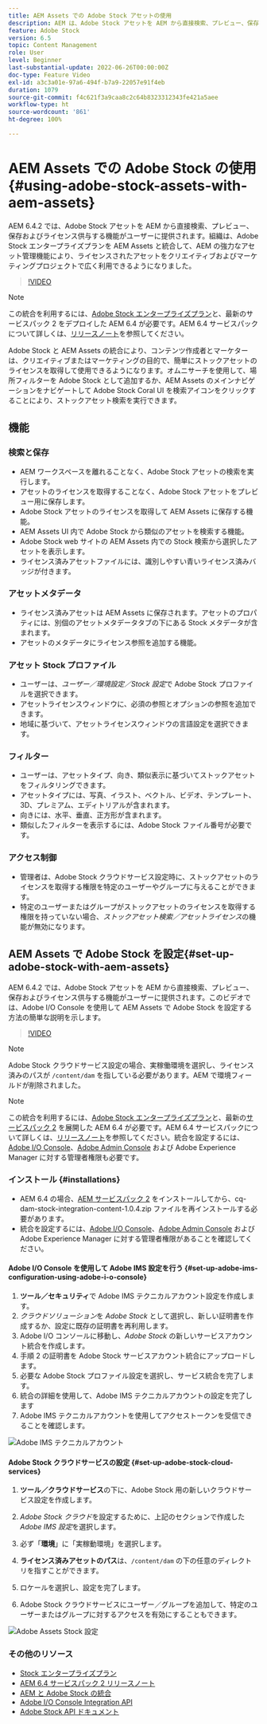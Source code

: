 ```yaml
---
title: AEM Assets での Adobe Stock アセットの使用
description: AEM は、Adobe Stock アセットを AEM から直接検索、プレビュー、保存およびライセンス供与する機能をユーザーに提供します。組織は、Adobe Stock エンタープライズプランを AEM Assets と統合して、AEM の強力なアセット管理機能により、ライセンスされたアセットをクリエイティブおよびマーケティングプロジェクトで広く利用できるようになりました。
feature: Adobe Stock
version: 6.5
topic: Content Management
role: User
level: Beginner
last-substantial-update: 2022-06-26T00:00:00Z
doc-type: Feature Video
exl-id: a3c3a01e-97a6-494f-b7a9-22057e91f4eb
duration: 1079
source-git-commit: f4c621f3a9caa8c2c64b8323312343fe421a5aee
workflow-type: ht
source-wordcount: '861'
ht-degree: 100%

---
```


# AEM Assets での Adobe Stock の使用{#using-adobe-stock-assets-with-aem-assets}

AEM 6.4.2 では、Adobe Stock アセットを AEM から直接検索、プレビュー、保存およびライセンス供与する機能がユーザーに提供されます。組織は、Adobe Stock エンタープライズプランを AEM Assets と統合して、AEM の強力なアセット管理機能により、ライセンスされたアセットをクリエイティブおよびマーケティングプロジェクトで広く利用できるようになりました。

>[!VIDEO](https://video.tv.adobe.com/v/24678?quality=12&learn=on)

>[!NOTE]
>
>この統合を利用するには、[Adobe Stock エンタープライズプラン](https://landing.adobe.com/en/na/products/creative-cloud/ctir-4625-stock-for-enterprise/index.html)と、最新のサービスパック 2 をデプロイした AEM 6.4 が必要です。AEM 6.4 サービスパックについて詳しくは、[リリースノート](https://helpx.adobe.com/jp/experience-manager/6-4/release-notes/sp-release-notes.html)を参照してください。

Adobe Stock と AEM Assets の統合により、コンテンツ作成者とマーケターは、クリエイティブまたはマーケティングの目的で、簡単にストックアセットのライセンスを取得して使用できるようになります。オムニサーチを使用して、場所フィルターを Adobe Stock として追加するか、AEM Assets のメインナビゲーションをナビゲートして Adobe Stock Coral UI を検索アイコンをクリックすることにより、ストックアセット検索を実行できます。

## 機能

### 検索と保存

* AEM ワークスペースを離れることなく、Adobe Stock アセットの検索を実行します。
* アセットのライセンスを取得することなく、Adobe Stock アセットをプレビュー用に保存します。
* Adobe Stock アセットのライセンスを取得して AEM Assets に保存する機能。
* AEM Assets UI 内で Adobe Stock から類似のアセットを検索する機能。
* Adobe Stock web サイトの AEM Assets 内での Stock 検索から選択したアセットを表示します。
* ライセンス済みアセットファイルには、識別しやすい青いライセンス済みバッジが付きます。

### アセットメタデータ

* ライセンス済みアセットは AEM Assets に保存されます。アセットのプロパティには、別個のアセットメタデータタブの下にある Stock メタデータが含まれます。
* アセットのメタデータにライセンス参照を追加する機能。

### アセット Stock プロファイル

* ユーザーは、*ユーザー／環境設定／Stock 設定*&#x200B;で Adobe Stock プロファイルを選択できます。
* アセットライセンスウィンドウに、必須の参照とオプションの参照を追加できます。
* 地域に基づいて、アセットライセンスウィンドウの言語設定を選択できます。

### フィルター

* ユーザーは、アセットタイプ、向き、類似表示に基づいてストックアセットをフィルタリングできます。
* アセットタイプには、写真、イラスト、ベクトル、ビデオ、テンプレート、3D、プレミアム、エディトリアルが含まれます。
* 向きには、水平、垂直、正方形が含まれます。
* 類似したフィルターを表示するには、Adobe Stock ファイル番号が必要です。

### アクセス制御

* 管理者は、Adobe Stock クラウドサービス設定時に、ストックアセットのライセンスを取得する権限を特定のユーザーやグループに与えることができます。
* 特定のユーザーまたはグループがストックアセットのライセンスを取得する権限を持っていない場合、*ストックアセット検索／アセットライセンス*&#x200B;の機能が無効になります。

## AEM Assets で Adobe Stock を設定{#set-up-adobe-stock-with-aem-assets}

AEM 6.4.2 では、Adobe Stock アセットを AEM から直接検索、プレビュー、保存およびライセンス供与する機能がユーザーに提供されます。このビデオでは、Adobe I/O Console を使用して AEM Assets で Adobe Stock を設定する方法の簡単な説明を示します。

>[!VIDEO](https://video.tv.adobe.com/v/25043?quality=12&learn=on)

>[!NOTE]
>
>Adobe Stock クラウドサービス設定の場合、実稼働環境を選択し、ライセンス済みのパスが `/content/dam` を指している必要があります。AEM で環境フィールドが削除されました。

>[!NOTE]
>
>この統合を利用するには、[Adobe Stock エンタープライズプラン](https://landing.adobe.com/en/na/products/creative-cloud/ctir-4625-stock-for-enterprise/index.html)と、最新の[サービスパック 2](https://experience.adobe.com/#/downloads/content/software-distribution/en/aem.html?fulltext=AEM*+6*+4*+Service*+Pack*&amp;2_group.propertyvalues.property=.%2Fjcr%3Acontent%2Fmetadata%2Fdc%3Aversion&amp;2_group.propertyvalues.operation=equals&amp;2_group.propertyvalues.0_values=target-version%3Aaem%2F6-4&amp;3_group.propertyvalues.property=.%2Fjcr%3Acontent%2Fmetadata%2Fdc%3AsoftwareType&amp;3_group.propertyvalues.operation=equals&amp;3_group.propertyvalues.0_values=software-type%3Aservice-and-cumulative-fix&amp;orderby=%40jcr%3Acontent%2Fmetadata%2Fdc%3Atitle&amp;orderby.sort=asc&amp;layout=list&amp;p.offset=0&amp;p.limit=24) を展開した AEM 6.4 が必要です。AEM 6.4 サービスパックについて詳しくは、[リリースノート](https://helpx.adobe.com/jp/experience-manager/6-4/release-notes/sp-release-notes.html)を参照してください。統合を設定するには、[Adobe I/O Console](https://console.adobe.io/)、[Adobe Admin Console](https://adminconsole.adobe.com/) および Adobe Experience Manager に対する管理者権限も必要です。

### インストール {#installations}

* AEM 6.4 の場合、[AEM サービスパック 2](https://experience.adobe.com/#/downloads/content/software-distribution/en/aem.html?fulltext=AEM*+6*+4*+Service*+Pack*&amp;2_group.propertyvalues.property=.%2Fjcr%3Acontent%2Fmetadata%2Fdc%3Aversion&amp;2_group.propertyvalues.operation=equals&amp;2_group.propertyvalues.0_values=target-version%3Aaem%2F6-4&amp;3_group.propertyvalues.property=.%2Fjcr%3Acontent%2Fmetadata%2Fdc%3AsoftwareType&amp;3_group.propertyvalues.operation=equals&amp;3_group.propertyvalues.0_values=software-type%3Aservice-and-cumulative-fix&amp;orderby=%40jcr%3Acontent%2Fmetadata%2Fdc%3Atitle&amp;orderby.sort=asc&amp;layout=list&amp;p.offset=0&amp;p.limit=24) をインストールしてから、cq-dam-stock-integration-content-1.0.4.zip ファイルを再インストールする必要があります。
* 統合を設定するには、[Adobe I/O Console](https://console.adobe.io/)、[Adobe Admin Console](https://adminconsole.adobe.com/) および Adobe Experience Manager に対する管理者権限があることを確認してください。

#### Adobe I/O Console を使用して Adobe IMS 設定を行う {#set-up-adobe-ims-configuration-using-adobe-i-o-console}

1. **ツール／セキュリティ**&#x200B;で Adobe IMS テクニカルアカウント設定を作成します。
2. *クラウドソリューション*&#x200B;を *Adobe Stock* として選択し、新しい証明書を作成するか、設定に既存の証明書を再利用します。
3. Adobe I/O コンソールに移動し、*Adobe Stock* の新しいサービスアカウント統合を作成します。
4. 手順 2 の証明書を Adobe Stock サービスアカウント統合にアップロードします。
5. 必要な Adobe Stock プロファイル設定を選択し、サービス統合を完了します。
6. 統合の詳細を使用して、Adobe IMS テクニカルアカウントの設定を完了します
7. Adobe IMS テクニカルアカウントを使用してアクセストークンを受信できることを確認します。

![Adobe IMS テクニカルアカウント](assets/screen_shot_2018-10-22at12219pm.png)

#### Adobe Stock クラウドサービスの設定 {#set-up-adobe-stock-cloud-services}

1. **ツール／クラウドサービス**&#x200B;の下に、Adobe Stock 用の新しいクラウドサービス設定を作成します。
2. *Adobe Stock クラウド*&#x200B;を設定するために、上記のセクションで作成した *Adobe IMS 設定*&#x200B;を選択します。

3. 必ず「**環境**」に「実稼動環境」を選択します。
4. **ライセンス済みアセットのパス**&#x200B;は、`/content/dam` の下の任意のディレクトリを指すことができます。
5. ロケールを選択し、設定を完了します。
6. Adobe Stock クラウドサービスにユーザー／グループを追加して、特定のユーザーまたはグループに対するアクセスを有効にすることもできます。

![Adobe Assets Stock 設定](assets/screen_shot_2018-10-22at12425pm.png)

### その他のリソース

* [Stock エンタープライズプラン](https://landing.adobe.com/en/na/products/creative-cloud/ctir-4625-stock-for-enterprise/index.html)
* [AEM 6.4 サービスパック 2 リリースノート](https://experienceleague.adobe.com/docs/experience-manager-65/release-notes/release-notes.html?lang=ja)
* [AEM と Adobe Stock の統合](https://experienceleague.adobe.com/docs/experience-manager-65/assets/using/aem-assets-adobe-stock.html?lang=ja)
* [Adobe I/O Console Integration API](https://www.adobe.io/apis/cloudplatform/console/authentication/gettingstarted.html)
* [Adobe Stock API ドキュメント](https://www.adobe.io/apis/creativecloud/stock/docs.html)
